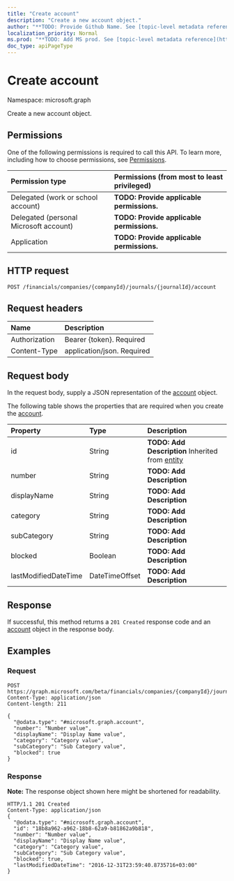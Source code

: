 ```yaml
---
title: "Create account"
description: "Create a new account object."
author: "**TODO: Provide Github Name. See [topic-level metadata reference](https://msgo.azurewebsites.net/add/document/guidelines/metadata.html#topic-level-metadata)**"
localization_priority: Normal
ms.prod: "**TODO: Add MS prod. See [topic-level metadata reference](https://msgo.azurewebsites.net/add/document/guidelines/metadata.html#topic-level-metadata)**"
doc_type: apiPageType
---
```


# Create account

Namespace: microsoft.graph

Create a new account object.

## Permissions
One of the following permissions is required to call this API. To learn more, including how to choose permissions, see [Permissions](/concepts/permissions-reference.md).

|Permission type|Permissions (from most to least privileged)|
|:---|:---|
|Delegated (work or school account)|**TODO: Provide applicable permissions.**|
|Delegated (personal Microsoft account)|**TODO: Provide applicable permissions.**|
|Application|**TODO: Provide applicable permissions.**|

## HTTP request
<!-- {
  "blockType": "ignored"
}
-->
``` http
POST /financials/companies/{companyId}/journals/{journalId}/account
```

## Request headers
|Name|Description|
|:---|:---|
|Authorization|Bearer {token}. Required|
|Content-Type|application/json. Required|

## Request body
In the request body, supply a JSON representation of the [account](../resources/account.md) object.

The following table shows the properties that are required when you create the [account](../resources/account.md).

|Property|Type|Description|
|:---|:---|:---|
|id|String|**TODO: Add Description** Inherited from [entity](../resources/entity.md)|
|number|String|**TODO: Add Description**|
|displayName|String|**TODO: Add Description**|
|category|String|**TODO: Add Description**|
|subCategory|String|**TODO: Add Description**|
|blocked|Boolean|**TODO: Add Description**|
|lastModifiedDateTime|DateTimeOffset|**TODO: Add Description**|



## Response
If successful, this method returns a `201 Created` response code and an [account](../resources/account.md) object in the response body.

## Examples

### Request
<!-- {
  "blockType": "request",
  "name": "create_account_from_"
}
-->
``` http
POST https://graph.microsoft.com/beta/financials/companies/{companyId}/journals/{journalId}/account
Content-Type: application/json
Content-length: 211

{
  "@odata.type": "#microsoft.graph.account",
  "number": "Number value",
  "displayName": "Display Name value",
  "category": "Category value",
  "subCategory": "Sub Category value",
  "blocked": true
}
```

### Response
**Note:** The response object shown here might be shortened for readability.
<!-- {
  "blockType": "response",
  "truncated": true,
  "@odata.type": "microsoft.graph.account"
}
-->
``` http
HTTP/1.1 201 Created
Content-Type: application/json
{
  "@odata.type": "#microsoft.graph.account",
  "id": "18b8a962-a962-18b8-62a9-b81862a9b818",
  "number": "Number value",
  "displayName": "Display Name value",
  "category": "Category value",
  "subCategory": "Sub Category value",
  "blocked": true,
  "lastModifiedDateTime": "2016-12-31T23:59:40.8735716+03:00"
}
```

